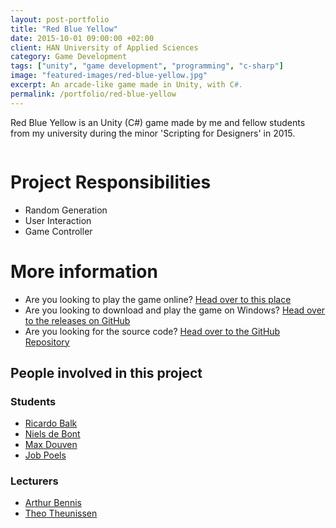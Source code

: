 ```yaml
---
layout: post-portfolio
title: "Red Blue Yellow"
date: 2015-10-01 09:00:00 +02:00
client: HAN University of Applied Sciences
category: Game Development
tags: ["unity", "game development", "programming", "c-sharp"]
image: "featured-images/red-blue-yellow.jpg"
excerpt: An arcade-like game made in Unity, with C#.
permalink: /portfolio/red-blue-yellow
---
```


Red Blue Yellow is an Unity (C#) game made by me and fellow students from my university during the minor 'Scripting for Designers' in 2015.



<style type="text/css">.iframe-container {
  overflow: hidden;
  // Calculated from the aspect ration of the content (in case of 16:9 it is 9/16= 0.5625)
  padding-top: 56.25%;
  position: relative;
} .iframe-container iframe {
   border: 0;
   height: 100%;
   left: 0;
   position: absolute;
   top: 0;
   width: 100%;}</style>

<div class="iframe-container">
<iframe width="100%" height="640" src="https://ellipticcurv3.keybase.pub/RedBlueYellow-WebGL/">
</iframe></div>

# Project Responsibilities

- Random Generation
- User Interaction
- Game Controller

# More information

- Are you looking to play the game online? [Head over to this place](https://ellipticcurv3.keybase.pub/RedBlueYellow-WebGL/)
- Are you looking to download and play the game on Windows? [Head over to the releases on GitHub](https://github.com/ellipticcurv3/RedBlueYellow/releases/latest)
- Are you looking for the source code? [Head over to the GitHub Repository](https://github.com/ellipticcurv3/RedBlueYellow)


## People involved in this project

### Students

- [Ricardo Balk](https://www.linkedin.com/in/ellipticcurv3)
- [Niels de Bont](https://www.linkedin.com/in/niels-de-bont-3169a185/)
- [Max Douven](https://www.linkedin.com/in/max-douven-5b3365144/)
- [Job Poels](https://www.linkedin.com/in/job-poels-581125b9/)

### Lecturers

- [Arthur Bennis](https://www.linkedin.com/in/arthurbennis/)
- [Theo Theunissen](https://www.linkedin.com/in/theo-theunissen-83246a/)